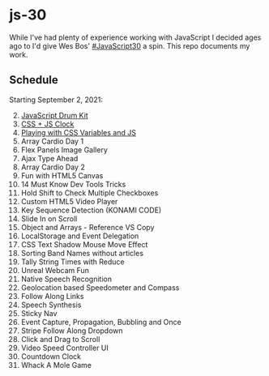 # js-30

While I've had plenty of experience working with JavaScript
 I decided ages ago to I'd give Wes Bos' [#JavaScript30](https://javascript30.com/) a spin. This repo documents my work.

## Schedule

Starting September 2, 2021:

2. [JavaScript Drum Kit](https://github.com/mashdots/js-30/blob/main/solutions/01-JavaScript-Drum-Kit/script.js)
1. [CSS + JS Clock](https://github.com/mashdots/js-30/blob/main/solutions/02-CSS-JS-Clock/script.js)
1. [Playing with CSS Variables and JS](https://github.com/mashdots/js-30/blob/main/solutions/03-CSS-Variables-JS/script.js)
1. Array Cardio Day 1
1. Flex Panels Image Gallery
1. Ajax Type Ahead
1. Array Cardio Day 2
1. Fun with HTML5 Canvas
1. 14 Must Know Dev Tools Tricks
1. Hold Shift to Check Multiple Checkboxes
1. Custom HTML5 Video Player
1. Key Sequence Detection (KONAMI CODE)
1. Slide In on Scroll
1. Object and Arrays - Reference VS Copy
1. LocalStorage and Event Delegation
1. CSS Text Shadow Mouse Move Effect
1. Sorting Band Names without articles
1. Tally String Times with Reduce
1. Unreal Webcam Fun
1. Native Speech Recognition
1. Geolocation based Speedometer and Compass
1. Follow Along Links
1. Speech Synthesis
1. Sticky Nav
1. Event Capture, Propagation, Bubbling and Once
1. Stripe Follow Along Dropdown
1. Click and Drag to Scroll
1. Video Speed Controller UI
1. Countdown Clock
1. Whack A Mole Game
